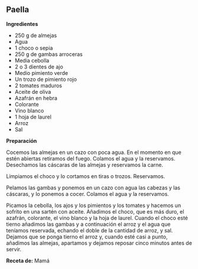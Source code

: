 ## Paella

**Ingredientes**

- 250 g de almejas
- Agua
- 1 choco o sepia
- 250 g de gambas arroceras
- Media cebolla
- 2 o 3 dientes de ajo
- Medio pimiento verde
- Un trozo de pimiento rojo
- 2 tomates maduros
- Aceite de oliva
- Azafrán en hebra
- Colorante
- Vino blanco
- 1 hoja de laurel
- Arroz
- Sal

**Preparación**

Cocemos las almejas en un cazo con poca agua. En el momento en que estén abiertas retiramos del fuego. Colamos el agua y la reservamos. Desechamos las cáscaras de las almejas y reservamos la carne.

Limpiamos el choco y lo cortamos en tiras o trozos. Reservamos.

Pelamos las gambas y ponemos en un cazo con agua las cabezas y las cáscaras, y lo ponemos a cocer. Colamos el agua y la reservamos.

Picamos la cebolla, los ajos y los pimientos y los tomates y hacemos un sofrito en una sartén con aceite. Añadimos el choco, que es más duro, el azafrán, colorante, el vino blanco y la hoja de laurel. Cuando el choco esté tierno añadimos las gambas y a continuación el arroz y el agua que teníamos reservada, echando el doble de la cantidad de arroz, y sal. Dejamos que se ponga tierno el arroz y, cuando esté casi a punto, añadimos las almejas, apartamos y dejamos reposar cinco minutos antes de servir.

**Receta de:** Mamá